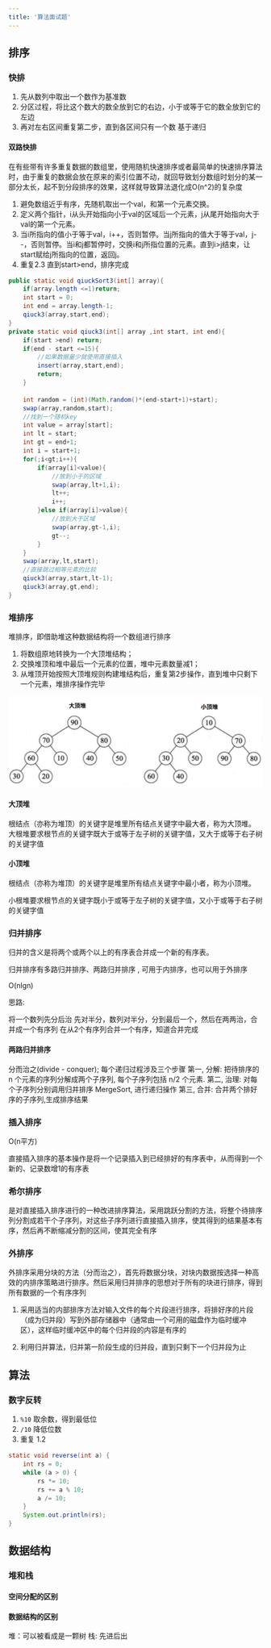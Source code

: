 ```yaml
---
title: '算法面试题'
---
```


## 排序

### 快排

1. 先从数列中取出一个数作为基准数
2. 分区过程，将比这个数大的数全放到它的右边，小于或等于它的数全放到它的左边
3. 再对左右区间重复第二步，直到各区间只有一个数 基于递归

#### 双路快排

在有些带有许多重复数据的数组里，使用随机快速排序或者最简单的快速排序算法时，由于重复的数据会放在原来的索引位置不动，就回导致划分数组时划分的某一部分太长，起不到分段排序的效果，这样就导致算法退化成O(n^2)的复杂度

1. 避免数组近乎有序，先随机取出一个val，和第一个元素交换。
2. 定义两个指针，i从头开始指向小于val的区域后一个元素，j从尾开始指向大于val的第一个元素。
3. 当i所指向的值小于等于val，i++，否则暂停。当j所指向的值大于等于val，j--，否则暂停。当i和j都暂停时，交换i和j所指位置的元素。直到i>j结束，让start赋给j所指向的位置，返回j。
4. 重复2.3 直到start>end，排序完成

```java
public static void qiuckSort3(int[] array){
    if(array.length <=1)return;
    int start = 0;
    int end = array.length-1;
    qiuck3(array,start,end);
}
private static void qiuck3(int[] array ,int start, int end){
    if(start >end) return;
    if(end - start <=15){
        //如果数据量少就使用直接插入
        insert(array,start,end);
        return;
    }

    int random = (int)(Math.random()*(end-start+1)+start);
    swap(array,random,start);
    //找到一个随机key
    int value = array[start];
    int lt = start; 
    int gt = end+1; 
    int i = start+1;
    for(;i<gt;i++){
        if(array[i]<value){
            //放到小于的区域
            swap(array,lt+1,i);
            lt++;
            i++;
        }else if(array[i]>value){
            //放到大于区域
            swap(array,gt-1,i);
            gt--;
        }
    }
    swap(array,lt,start);
    //直接跳过相等元素的比较
    qiuck3(array,start,lt-1);
    qiuck3(array,gt,end);
}
```

### 堆排序

堆排序，即借助堆这种数据结构将一个数组进行排序

1. 将数组原地转换为一个大顶堆结构；
2. 交换堆顶和堆中最后一个元素的位置，堆中元素数量减1；
3. 从堆顶开始按照大顶堆规则构建堆结构后，重复第2步操作，直到堆中只剩下一个元素，堆排序操作完毕

![](../resources/arithmetic/20170811155030589.png)

#### 大顶堆

根结点（亦称为堆顶）的关键字是堆里所有结点关键字中最大者，称为大顶堆。
大根堆要求根节点的关键字既大于或等于左子树的关键字值，又大于或等于右子树的关键字值

#### 小顶堆

根结点（亦称为堆顶）的关键字是堆里所有结点关键字中最小者，称为小顶堆。

小根堆要求根节点的关键字既小于或等于左子树的关键字值，又小于或等于右子树的关键字值

### 归并排序

归并的含义是将两个或两个以上的有序表合并成一个新的有序表。

归并排序有多路归并排序、两路归并排序 , 可用于内排序，也可以用于外排序

O(nlgn)

思路:

将一个数列先分后治 先对半分，数列对半分，分到最后一个，然后在两两治，合并成一个有序列 在从2个有序列合并一个有序，知道合并完成

#### 两路归并排序

分而治之(divide - conquer);
每个递归过程涉及三个步骤
第一, 分解: 把待排序的 n 个元素的序列分解成两个子序列, 每个子序列包括 n/2 个元素.
第二, 治理: 对每个子序列分别调用归并排序 MergeSort, 进行递归操作
第三, 合并: 合并两个排好序的子序列,生成排序结果

### 插入排序

O(n平方)

直接插入排序的基本操作是将一个记录插入到已经排好的有序表中，从而得到一个新的、记录数增1的有序表

### 希尔排序

是对直接插入排序进行的一种改进排序算法，采用跳跃分割的方法，将整个待排序列分割成若干个子序列，对这些子序列进行直接插入排序，使其得到的结果基本有序，然后再不断缩减分割的区间，使其完全有序

### 外排序

外排序采用分块的方法（分而治之），首先将数据分块，对块内数据按选择一种高效的内排序策略进行排序。然后采用归并排序的思想对于所有的块进行排序，得到所有数据的一个有序序列

1. 采用适当的内部排序方法对输入文件的每个片段进行排序，将排好序的片段（成为归并段）写到外部存储器中（通常由一个可用的磁盘作为临时缓冲区），这样临时缓冲区中的每个归并段的内容是有序的

2. 利用归并算法，归并第一阶段生成的归并段，直到只剩下一个归并段为止

## 算法

### 数字反转

1. `%10` 取余数，得到最低位
2. `/10` 降低位数
3. 重复 1.2

```java
static void reverse(int a) {
    int rs = 0;
    while (a > 0) {
        rs *= 10;
        rs += a % 10;
        a /= 10;
    }
    System.out.println(rs);
}
```

## 数据结构

### 堆和栈

#### 空间分配的区别

#### 数据结构的区别

堆：可以被看成是一颗树
栈: 先进后出